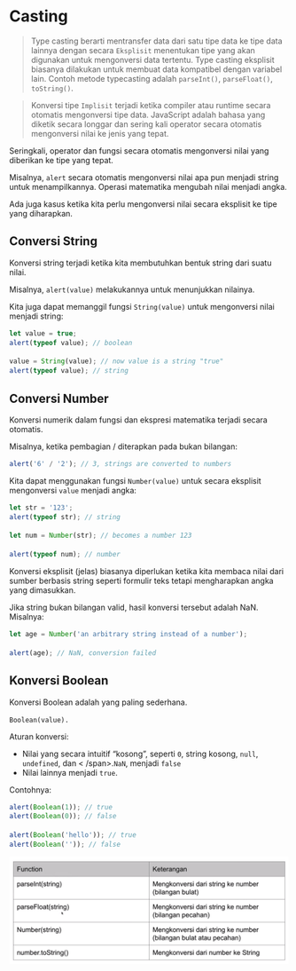# Casting

> Type casting berarti mentransfer data dari satu tipe data ke tipe data lainnya dengan secara `Eksplisit` menentukan tipe yang akan digunakan untuk mengonversi data tertentu. Type casting eksplisit biasanya dilakukan untuk membuat data kompatibel dengan variabel lain. Contoh metode typecasting adalah `parseInt()`, `parseFloat()`, `toString()`.

> Konversi tipe `Implisit` terjadi ketika compiler atau runtime secara otomatis mengonversi tipe data. JavaScript adalah bahasa yang diketik secara longgar dan sering kali operator secara otomatis mengonversi nilai ke jenis yang tepat.

Seringkali, operator dan fungsi secara otomatis mengonversi nilai yang diberikan ke tipe yang tepat.

Misalnya, `alert` secara otomatis mengonversi nilai apa pun menjadi string untuk menampilkannya. Operasi matematika mengubah nilai menjadi angka.

Ada juga kasus ketika kita perlu mengonversi nilai secara eksplisit ke tipe yang diharapkan.

## Conversi String

Konversi string terjadi ketika kita membutuhkan bentuk string dari suatu nilai.

Misalnya, `alert(value)` melakukannya untuk menunjukkan nilainya.

Kita juga dapat memanggil fungsi `String(value)` untuk mengonversi nilai menjadi string:

```javascript
let value = true;
alert(typeof value); // boolean

value = String(value); // now value is a string "true"
alert(typeof value); // string
```

## Conversi Number

Konversi numerik dalam fungsi dan ekspresi matematika terjadi secara otomatis.

Misalnya, ketika pembagian / diterapkan pada bukan bilangan:

```javascript
alert('6' / '2'); // 3, strings are converted to numbers
```

Kita dapat menggunakan fungsi `Number(value)` untuk secara eksplisit mengonversi `value` menjadi angka:

```javascript
let str = '123';
alert(typeof str); // string

let num = Number(str); // becomes a number 123

alert(typeof num); // number
```

Konversi eksplisit (jelas) biasanya diperlukan ketika kita membaca nilai dari sumber berbasis string seperti formulir teks tetapi mengharapkan angka yang dimasukkan.

Jika string bukan bilangan valid, hasil konversi tersebut adalah NaN. Misalnya:

```javascript
let age = Number('an arbitrary string instead of a number');

alert(age); // NaN, conversion failed
```

## Konversi Boolean

Konversi Boolean adalah yang paling sederhana.

`Boolean(value).`

Aturan konversi:

- Nilai yang secara intuitif “kosong”, seperti `0`, string kosong, `null`, `undefined`, dan < /span>.`NaN`, menjadi `false`
- Nilai lainnya menjadi `true`.

Contohnya:

```javascript
alert(Boolean(1)); // true
alert(Boolean(0)); // false

alert(Boolean('hello')); // true
alert(Boolean('')); // false
```

![Contoh method conversi/casting](../../img/casting.png)
